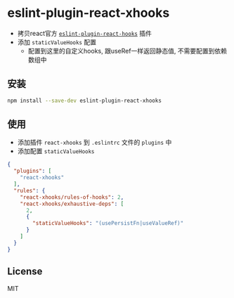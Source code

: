 # eslint-plugin-react-xhooks

- 拷贝react官方 [`eslint-plugin-react-hooks`](https://github.com/facebook/react/tree/master/packages/eslint-plugin-react-hooks) 插件
- 添加 `staticValueHooks` 配置
    - 配置到这里的自定义hooks, 跟useRef一样返回静态值, 不需要配置到依赖数组中

## 安装

```sh
npm install --save-dev eslint-plugin-react-xhooks
```

## 使用

- 添加插件 `react-xhooks` 到 `.eslintrc` 文件的 `plugins` 中
- 添加配置 `staticValueHooks`

```json
{
  "plugins": [
    "react-xhooks"
  ],
  "rules": {
    "react-xhooks/rules-of-hooks": 2,
    "react-xhooks/exhaustive-deps": [
      2,
      {
        "staticValueHooks": "(usePersistFn|useValueRef)"
      }
    ]
  }
}
```

## License

MIT
